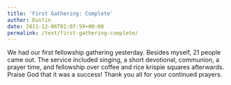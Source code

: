 ```yaml
---
title: 'First Gathering: Complete'
author: Dustin
date: 2011-12-06T01:07:59+00:00
permalink: /text/first-gathering-complete/
---
```

We had our first fellowship gathering yesterday. Besides myself, 21 people came out. The service included singing, a short devotional, communion, a prayer time, and fellowship over coffee and rice krispie squares afterwards. Praise God that it was a success! Thank you all for your continued prayers.
